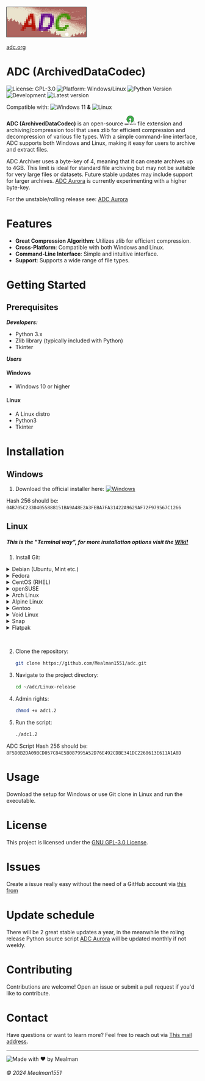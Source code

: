 ![banner](img/banner/Bannerfull.jpg)

[adc.org](https://mealman1551.github.io/adc.html)

# ADC (ArchivedDataCodec) 
![License: GPL-3.0](https://img.shields.io/badge/License-GNU%20GPL--3.0-orange.svg)
![Platform: Windows/Linux](https://img.shields.io/badge/Platform-Windows%20%7C%20Linux-blue.svg)
![Python Version](https://img.shields.io/badge/Python-3.x-yellow.svg)
![Development](https://img.shields.io/badge/Development-Active-brightgreen)
![Latest version](https://img.shields.io/badge/Latest%20version-1.2.0-brightgreen)

Compatible with: <img src="https://upload.wikimedia.org/wikipedia/commons/8/87/Windows_logo_-_2021.svg" alt="Windows 11" width="15"/> **&** <img src="https://upload.wikimedia.org/wikipedia/commons/3/35/Tux.svg" alt="Linux" width="15"/>

**ADC (ArchivedDataCodec)** is an open-source <img src="https://raw.githubusercontent.com/Mealman1551/ADC/362a969f45ab6f17883ec68cb6172dc4ad3ce58b/img/svg/open-source-icn.svg" alt="Open-Source" width="30"/> file extension and archiving/compression tool that uses zlib for efficient compression and decompression of various file types. With a simple command-line interface, ADC supports both Windows and Linux, making it easy for users to archive and extract files.

ADC Archiver uses a byte-key of 4, meaning that it can create archives up to 4GB. This limit is ideal for standard file archiving but may not be suitable for very large files or datasets. Future stable updates may include support for larger archives. [ADC Aurora](https://github.com/Mealman1551/ADC/tree/ADC-Unstable-(Aurora)) is currently experimenting with a higher byte-key.

For the unstable/rolling release see: [ADC Aurora](https://github.com/Mealman1551/ADC/tree/ADC-Unstable-(Aurora))

# Features

- **Great Compression Algorithm**: Utilizes zlib for efficient compression.
- **Cross-Platform**: Compatible with both Windows and Linux.
- **Command-Line Interface**: Simple and intuitive interface.
- **Support**: Supports a wide range of file types.

# Getting Started

## Prerequisites
***Developers:***
- Python 3.x
- Zlib library (typically included with Python)
- Tkinter

***Users***
#### Windows
- Windows 10 or higher
#### Linux
- A Linux distro
- Python3
- Tkinter

# Installation

## Windows
1. Download the official installer here: [![Windows](https://custom-icon-badges.demolab.com/badge/ADC%20Setup-0078D6?logo=windows11&logoColor=white)](https://github.com/Mealman1551/ADC/releases/tag/ADC_Archiver_v1.2.0)

Hash 256 should be: `04B705C23304055888151BA9A48E2A3FEBA7FA31422A9629AF72F979567C1266`
## Linux

##### This is the "Terminal way", for more installation options visit the [Wiki!](https://github.com/Mealman1551/ADC/wiki/Linux-installation)

1. Install Git:
<details>
  <summary>Debian (Ubuntu, Mint etc.)</summary>

  ```bash
  sudo apt update
  sudo apt install git
  ```
</details>

<details>
  <summary>Fedora</summary>

  ```bash
  sudo dnf install git
  ```
</details>

<details>
  <summary>CentOS (RHEL)</summary>

  ```bash
  sudo yum install git
  ```

  **for CentOS 8+ en RHEL 8+ (with dnf):**
  ```bash
  sudo dnf install git
  ```
</details>

<details>
  <summary>openSUSE</summary>

  ```bash
  sudo zypper install git
  ```
</details>

<details>
  <summary>Arch Linux</summary>

  ```bash
  sudo pacman -S git
  ```
</details>

<details>
  <summary>Alpine Linux</summary>

  ```bash
  sudo apk add git
  ```
</details>

<details>
  <summary>Gentoo</summary>

  ```bash
  sudo emerge --ask dev-vcs/git
  ```
</details>

<details>
  <summary>Void Linux</summary>

  ```bash
  sudo xbps-install -S git
  ```
  </details>

  <details>
  <summary>Snap</summary>

  ```bash
  sudo snap install git --classic
  ```
  </details>

 <details>
  <summary>Flatpak</summary>

  ```bash
  sudo flatpak install flathub com.git.Git
  ```
  </details>
 
 

2. Clone the repository:
    ```bash
    git clone https://github.com/Mealman1551/adc.git
    ```
3. Navigate to the project directory:
    ```bash
    cd ~/adc/Linux-release
    ```
4. Admin rights:
    ```bash
    chmod +x adc1.2
    ```
5. Run the script:
    ```bash
    ./adc1.2
    ```
ADC Script Hash 256 should be: `8F5D0B2DA09BCD057C84E5B087995A52D76E492CDBE341DC2268613E611A1A8D`

# Usage

Download the setup for Windows or use Git clone in Linux and run the executable.

# License

This project is licensed under the [GNU GPL-3.0 License](LICENSE).

# Issues

Create a issue really easy without the need of a GitHub account via [this from](https://docs.google.com/forms/d/e/1FAIpQLSckLmPxVy7rW30_va7YpE42GAY5UKZqD8tjQgrSGWdbfRJUvA/viewform)

# Update schedule

There will be 2 great stable updates a year, in the meanwhile the roling release Python source script [ADC Aurora](https://github.com/Mealman1551/ADC/tree/ADC-Unstable-(Aurora)) will be updated monthly if not weekly.

# Contributing

Contributions are welcome! Open an issue or submit a pull request if you'd like to contribute.

# Contact

Have questions or want to learn more? Feel free to reach out via [This mail address](mailto:nathandubuy4@gmail.com).

---

![Made with ❤️ by Mealman](https://img.shields.io/badge/Made%20with%20%E2%9D%A4%EF%B8%8F%20by%20Mealman1551-blue?style=for-the-badge)

###### © 2024 Mealman1551
